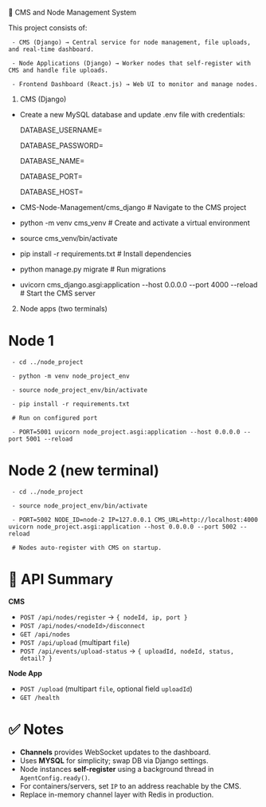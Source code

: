 🚀 CMS and Node Management System

   This project consists of:

     - CMS (Django) → Central service for node management, file uploads, and real-time dashboard.

     - Node Applications (Django) → Worker nodes that self-register with CMS and handle file uploads.

     - Frontend Dashboard (React.js) → Web UI to monitor and manage nodes.


1) CMS (Django)

  - Create a new MySQL database and update .env file with credentials:

      DATABASE_USERNAME=
    
      DATABASE_PASSWORD=
    
      DATABASE_NAME=
    
      DATABASE_PORT=
    
      DATABASE_HOST=
    

  - CMS-Node-Management/cms_django   # Navigate to the CMS project

  - python -m venv cms_venv    # Create and activate a virtual environment

  - source cms_venv/bin/activate

  - pip install -r requirements.txt    # Install dependencies
 
  - python manage.py migrate    # Run migrations

  - uvicorn cms_django.asgi:application --host 0.0.0.0 --port 4000 --reload    # Start the CMS server


2) Node apps (two terminals)
	
  # Node 1

     - cd ../node_project

     - python -m venv node_project_env

     - source node_project_env/bin/activate

     - pip install -r requirements.txt

     # Run on configured port

     - PORT=5001 uvicorn node_project.asgi:application --host 0.0.0.0 --port 5001 --reload

 # Node 2 (new terminal)

     - cd ../node_project

     - source node_project_env/bin/activate

     - PORT=5002 NODE_ID=node-2 IP=127.0.0.1 CMS_URL=http://localhost:4000 uvicorn node_project.asgi:application --host 0.0.0.0 --port 5002 --reload

     # Nodes auto-register with CMS on startup.


# 📘 API Summary
**CMS**
- `POST /api/nodes/register` → `{ nodeId, ip, port }`
- `POST /api/nodes/<nodeId>/disconnect`
- `GET /api/nodes`
- `POST /api/upload` (multipart `file`)
- `POST /api/events/upload-status` → `{ uploadId, nodeId, status, detail? }`


**Node App**
- `POST /upload` (multipart `file`, optional field `uploadId`)
- `GET /health`


# ✅ Notes
- **Channels** provides WebSocket updates to the dashboard.
- Uses **MYSQL** for simplicity; swap DB via Django settings.
- Node instances **self-register** using a background thread in `AgentConfig.ready()`.
- For containers/servers, set `IP` to an address reachable by the CMS.
- Replace in-memory channel layer with Redis in production.
